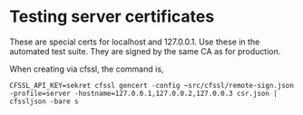 # Testing server certificates
These are special certs for localhost and 127.0.0.1. Use these in the automated test suite. They are signed by the same CA as for production.

When creating via cfssl, the command is,
```
CFSSL_API_KEY=sekret cfssl gencert -config ~src/cfssl/remote-sign.json -profile=server -hostname=127.0.0.1,127.0.0.2,127.0.0.3 csr.json | cfssljson -bare s
```

